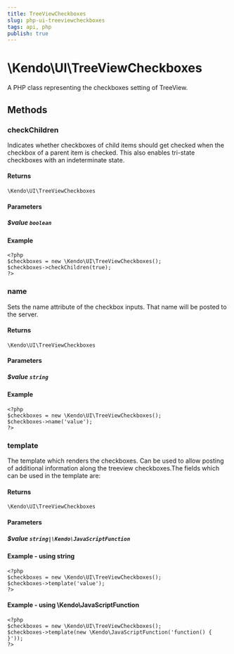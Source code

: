 ```yaml
---
title: TreeViewCheckboxes
slug: php-ui-treeviewcheckboxes
tags: api, php
publish: true
---
```


# \Kendo\UI\TreeViewCheckboxes

A PHP class representing the checkboxes setting of TreeView.


## Methods

### checkChildren
Indicates whether checkboxes of child items should get checked when the checkbox of a parent item is checked. This
also enables tri-state checkboxes with an indeterminate state.

#### Returns
`\Kendo\UI\TreeViewCheckboxes`

#### Parameters

##### $value `boolean`



#### Example 
    <?php
    $checkboxes = new \Kendo\UI\TreeViewCheckboxes();
    $checkboxes->checkChildren(true);
    ?>

### name
Sets the name attribute of the checkbox inputs. That name will be posted to the server.

#### Returns
`\Kendo\UI\TreeViewCheckboxes`

#### Parameters

##### $value `string`



#### Example 
    <?php
    $checkboxes = new \Kendo\UI\TreeViewCheckboxes();
    $checkboxes->name('value');
    ?>

### template
The template which renders the checkboxes. Can be used to allow posting of
additional information along the treeview checkboxes.The fields which can be used in the template are:

#### Returns
`\Kendo\UI\TreeViewCheckboxes`

#### Parameters

##### $value `string|\Kendo\JavaScriptFunction`



#### Example  - using string
    <?php
    $checkboxes = new \Kendo\UI\TreeViewCheckboxes();
    $checkboxes->template('value');
    ?>

#### Example  - using \Kendo\JavaScriptFunction
    <?php
    $checkboxes = new \Kendo\UI\TreeViewCheckboxes();
    $checkboxes->template(new \Kendo\JavaScriptFunction('function() { }'));
    ?>

 
